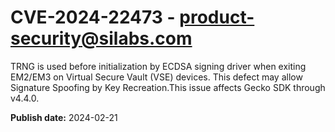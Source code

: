 # CVE-2024-22473 - product-security@silabs.com

TRNG is used before initialization by ECDSA signing driver when exiting EM2/EM3 on Virtual Secure Vault (VSE) devices. This defect may allow Signature Spoofing by Key Recreation.This issue affects Gecko SDK through v4.4.0.



**Publish date:** 2024-02-21
